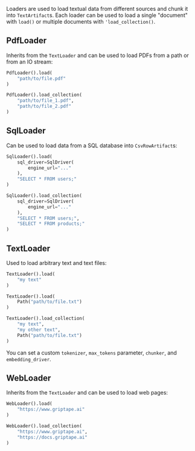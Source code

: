 Loaders are used to load textual data from different sources and chunk it into `TextArtifact`s. Each loader can be used to load a single "document" with `load()` or multiple documents with `'load_collection()`.

## PdfLoader

Inherits from the `TextLoader` and can be used to load PDFs from a path or from an IO stream:

```python
PdfLoader().load(
    "path/to/file.pdf"
)

PdfLoader().load_collection(
    "path/to/file_1.pdf",
    "path/to/file_2.pdf"
)
```

## SqlLoader

Can be used to load data from a SQL database into `CsvRowArtifact`s:

```python
SqlLoader().load(
    sql_driver=SqlDriver(
        engine_url="..."
    ),
    "SELECT * FROM users;"
)

SqlLoader().load_collection(
    sql_driver=SqlDriver(
        engine_url="..."
    ),
    "SELECT * FROM users;",
    "SELECT * FROM products;"
)
```

## TextLoader

Used to load arbitrary text and text files:

```python
TextLoader().load(
    "my text"
)

TextLoader().load(
    Path("path/to/file.txt")
)

TextLoader().load_collection(
    "my text",
    "my other text",
    Path("path/to/file.txt")
)
```

You can set a custom `tokenizer`, `max_tokens` parameter, `chunker`, and `embedding_driver`.

## WebLoader

Inherits from the `TextLoader` and can be used to load web pages:

```python
WebLoader().load(
    "https://www.griptape.ai"
)

WebLoader().load_collection(
    "https://www.griptape.ai",
    "https://docs.griptape.ai"
)
```